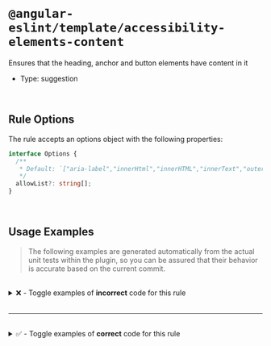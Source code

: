 <!--

  DO NOT EDIT.

  This markdown file was autogenerated using a mixture of the following files as the source of truth for its data:
  - ../../src/rules/accessibility-elements-content.ts
  - ../../tests/rules/accessibility-elements-content/cases.ts

  In order to update this file, it is therefore those files which need to be updated, as well as potentially the generator script:
  - ../../../../tools/scripts/generate-rule-docs.ts

-->

<br>

# `@angular-eslint/template/accessibility-elements-content`

Ensures that the heading, anchor and button elements have content in it

- Type: suggestion

<br>

## Rule Options

The rule accepts an options object with the following properties:

```ts
interface Options {
  /**
   * Default: `["aria-label","innerHtml","innerHTML","innerText","outerHTML","title"]`
   */
  allowList?: string[];
}

```

<br>

## Usage Examples

> The following examples are generated automatically from the actual unit tests within the plugin, so you can be assured that their behavior is accurate based on the current commit.

<br>

<details>
<summary>❌ - Toggle examples of <strong>incorrect</strong> code for this rule</summary>

<br>

#### Default Config

```json
{
  "rules": {
    "@angular-eslint/template/accessibility-elements-content": [
      "error"
    ]
  }
}
```

<br>

#### ❌ Invalid Code

```html
<h1 class="size-1"></h1>
~~~~~~~~~~~~~~~~~~~~~~~~
```

<br>

---

<br>

#### Default Config

```json
{
  "rules": {
    "@angular-eslint/template/accessibility-elements-content": [
      "error"
    ]
  }
}
```

<br>

#### ❌ Invalid Code

```html
<a href="#" [routerLink]="['route1']"></a>
~~~~~~~~~~~~~~~~~~~~~~~~~~~~~~~~~~~~~~~~~~
```

<br>

---

<br>

#### Default Config

```json
{
  "rules": {
    "@angular-eslint/template/accessibility-elements-content": [
      "error"
    ]
  }
}
```

<br>

#### ❌ Invalid Code

```html
<button></button>
~~~~~~~~~~~~~~~~~
```

<br>

---

<br>

#### Custom Config

```json
{
  "rules": {
    "@angular-eslint/template/accessibility-elements-content": [
      "error",
      {
        "allowList": [
          "aria-labelledby"
        ]
      }
    ]
  }
}
```

<br>

#### ❌ Invalid Code

```html
<button [ariaLabelledBy]="label"></button>
~~~~~~~~~~~~~~~~~~~~~~~~~~~~~~~~~~~~~~~~~~
```

</details>

<br>

---

<br>

<details>
<summary>✅ - Toggle examples of <strong>correct</strong> code for this rule</summary>

<br>

#### Default Config

```json
{
  "rules": {
    "@angular-eslint/template/accessibility-elements-content": [
      "error"
    ]
  }
}
```

<br>

#### ✅ Valid Code

```html
<h1>Heading Content!</h1>
<h2><app-content></app-content></h2>
<h3 [innerHtml]="dangerouslySetHTML"></h3>
<h4 [innerText]="text"></h4>
<a>Anchor Content!</a>
<a><app-content></app-content></a>
<a [innerHTML]="dangerouslySetHTML"></a>
<a [innerText]="text"></a>
<a [outerHTML]="text"></a>
<a aria-hidden></a>
<button [attr.aria-hidden]="true"></button>
<h5 [attr.aria-label]="text"></h5>
<h6 title="text"></h6>
```

<br>

---

<br>

#### Custom Config

```json
{
  "rules": {
    "@angular-eslint/template/accessibility-elements-content": [
      "error",
      {
        "allowList": [
          "appTooltipLabel",
          "ariaLabel"
        ]
      }
    ]
  }
}
```

<br>

#### ✅ Valid Code

```html
<button appTooltipLabel="directive adds aria-label"></button>
<button [appTooltipLabel]="label"></button>
<h1 ariaLabel="Important Content"></h1>
<a [ariaLabel]="label"></a>
```

</details>

<br>
